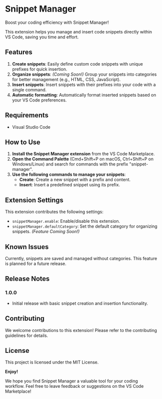 # Snippet Manager

Boost your coding efficiency with Snippet Manager!

This extension helps you manage and insert code snippets directly within VS Code, saving you time and effort.

## Features

1. **Create snippets**: Easily define custom code snippets with unique prefixes for quick insertion.
2. **Organize snippets**: *(Coming Soon!)* Group your snippets into categories for better management (e.g., HTML, CSS, JavaScript).
3. **Insert snippets**: Insert snippets with their prefixes into your code with a single command.
4. **Automatic formatting**:  Automatically format inserted snippets based on your VS Code preferences.

## Requirements

- Visual Studio Code

## How to Use

1. **Install the Snippet Manager extension** from the VS Code Marketplace.
2. **Open the Command Palette** (Cmd+Shift+P on macOS, Ctrl+Shift+P on Windows/Linux) and search for commands with the prefix "snippet-manager".
3. **Use the following commands to manage your snippets**:
   - **Create**: Create a new snippet with a prefix and content.
   - **Insert**: Insert a predefined snippet using its prefix.

## Extension Settings

This extension contributes the following settings:

- `snippetManager.enable`: Enable/disable this extension.
- `snippetManager.defaultCategory`: Set the default category for organizing snippets. *(Feature Coming Soon!)*

## Known Issues

Currently, snippets are saved and managed without categories. This feature is planned for a future release.

## Release Notes

### 1.0.0

- Initial release with basic snippet creation and insertion functionality.

## Contributing

We welcome contributions to this extension! Please refer to the contributing guidelines for details.

## License

This project is licensed under the MIT License.

**Enjoy!**

We hope you find Snippet Manager a valuable tool for your coding workflow. Feel free to leave feedback or suggestions on the VS Code Marketplace!
